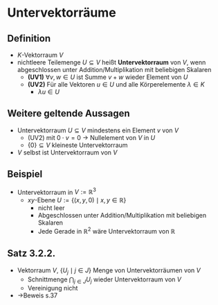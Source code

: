 # Untervektorräume
## Definition
- $K$-Vektorraum $V$ 
- nichtleere Teilemenge $U \subseteq V$ heißt **Untervektorraum** von $V$,  wenn abgeschlossen unter Addition/Multiplikation mit beliebigen Skalaren
	- **(UV1)** $\forall v,w \in U$ ist Summe $v+w$ wieder Element von $U$
	- **(UV2)** Für alle Vektoren $u \in U$ und alle Körperelemente $\lambda \in K$
		- $\lambda u \in U$

## Weitere geltende Aussagen
- Untervektorraum $U \subseteq V$ mindestens ein Element $v$ von $V$ 
	- (UV2) mit $0 \cdot v = 0$ -> Nullelement von $V$ in $U$ 
	- $\{0\} \subseteq V$ kleineste Untervektorraum
- $V$ selbst ist Untervektorraum von $V$

## Beispiel
- Untervektorraum in $V := \mathbb{R}^3$ 
	- $xy$-Ebene $U := \{(x,y,0) \mid x,y \in \mathbb{R}\}$
		- nicht leer
		- Abgeschlossen unter Addition/Multiplikation mit beliebigen Skalaren
		- Jede Gerade in $\mathbb{R}^2$ wäre Untervektorraum von $\mathbb{R}$

## Satz 3.2.2.
- Vektorraum $V$, $\{U_j \mid j \in J \}$ Menge von Untervektorräumen von $V$
	- Schnittmenge $\bigcap_{j \in J} U_j$ wieder Untervektorraum von $V$
	- Vereinigung nicht
- ->Beweis s.37

